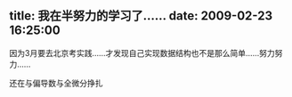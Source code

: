 title: 我在半努力的学习了……
date: 2009-02-23 16:25:00
---

&#22240;&#20026;3&#26376;&#35201;&#21435;&#21271;&#20140;&#32771;&#23454;&#36341;&#8230;&#8230;&#25165;&#21457;&#29616;&#33258;&#24049;&#23454;&#29616;&#25968;&#25454;&#32467;&#26500;&#20063;&#19981;&#26159;&#37027;&#20040;&#31616;&#21333;&#8230;&#8230;&#21162;&#21147;&#21162;&#21147;&#8230;&#8230;

 &#36824;&#22312;&#19982;&#20559;&#23548;&#25968;&#19982;&#20840;&#24494;&#20998;&#25379;&#25166;